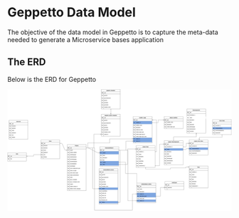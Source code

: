 # Geppetto Data Model

The objective of the data model in Geppetto is to capture the meta-data needed to generate a Microservice bases application

## The ERD

Below is the ERD for Geppetto

![alt test](./images/EntityRelationDiagram.jpg)